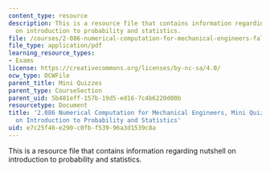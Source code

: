 ```yaml
---
content_type: resource
description: This is a resource file that contains information regarding nutshell
  on introduction to probability and statistics.
file: /courses/2-086-numerical-computation-for-mechanical-engineers-fall-2014/e7c25f46e290c0fbf53996a3d1539c8a_MIT2_086F14_MiniQuiz2.pdf
file_type: application/pdf
learning_resource_types:
- Exams
license: https://creativecommons.org/licenses/by-nc-sa/4.0/
ocw_type: OCWFile
parent_title: Mini Quizzes
parent_type: CourseSection
parent_uid: 5b481eff-157b-19d5-ed16-7c4b6220d00b
resourcetype: Document
title: '2.086 Numerical Computation for Mechanical Engineers, Mini Quiz 2: Nutshell
  on Introduction to Probability and Statistics'
uid: e7c25f46-e290-c0fb-f539-96a3d1539c8a
---
```

This is a resource file that contains information regarding nutshell on introduction to probability and statistics.